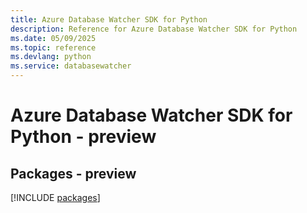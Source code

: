 ```yaml
---
title: Azure Database Watcher SDK for Python
description: Reference for Azure Database Watcher SDK for Python
ms.date: 05/09/2025
ms.topic: reference
ms.devlang: python
ms.service: databasewatcher
---
```

# Azure Database Watcher SDK for Python - preview
## Packages - preview
[!INCLUDE [packages](database-watcher-index.md)]